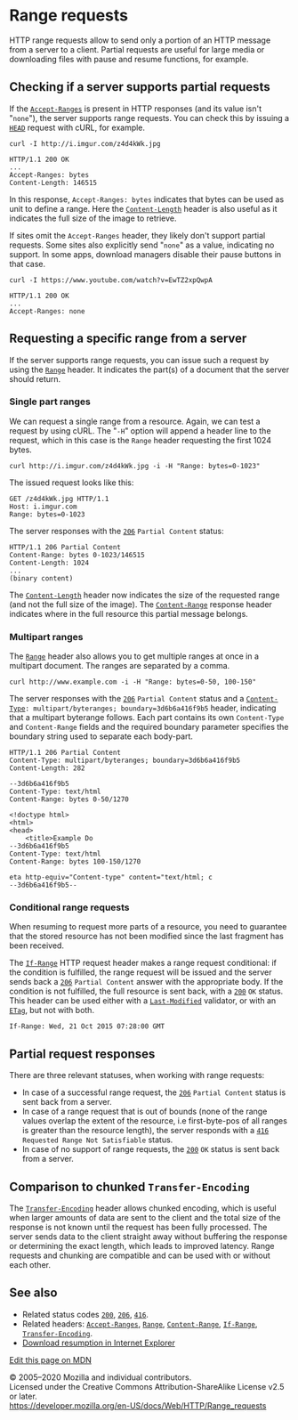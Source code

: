 Range requests
==============

HTTP range requests allow to send only a portion of an HTTP message from a server to a client. Partial requests are useful for large media or downloading files with pause and resume functions, for example.

Checking if a server supports partial requests
----------------------------------------------

If the [`Accept-Ranges`](headers/accept-ranges) is present in HTTP responses (and its value isn't "`none`"), the server supports range requests. You can check this by issuing a [`HEAD`](methods/head) request with cURL, for example.

    curl -I http://i.imgur.com/z4d4kWk.jpg

    HTTP/1.1 200 OK
    ...
    Accept-Ranges: bytes
    Content-Length: 146515

In this response, `Accept-Ranges: bytes` indicates that bytes can be used as unit to define a range. Here the [`Content-Length`](headers/content-length) header is also useful as it indicates the full size of the image to retrieve.

If sites omit the `Accept-Ranges` header, they likely don't support partial requests. Some sites also explicitly send "`none`" as a value, indicating no support. In some apps, download managers disable their pause buttons in that case.

    curl -I https://www.youtube.com/watch?v=EwTZ2xpQwpA

    HTTP/1.1 200 OK
    ...
    Accept-Ranges: none

Requesting a specific range from a server
-----------------------------------------

If the server supports range requests, you can issue such a request by using the [`Range`](headers/range) header. It indicates the part(s) of a document that the server should return.

### Single part ranges

We can request a single range from a resource. Again, we can test a request by using cURL. The "`-H`" option will append a header line to the request, which in this case is the `Range` header requesting the first 1024 bytes.

    curl http://i.imgur.com/z4d4kWk.jpg -i -H "Range: bytes=0-1023"

The issued request looks like this:

    GET /z4d4kWk.jpg HTTP/1.1
    Host: i.imgur.com
    Range: bytes=0-1023

The server responses with the [`206`](status/206) `Partial Content` status:

    HTTP/1.1 206 Partial Content
    Content-Range: bytes 0-1023/146515
    Content-Length: 1024
    ...
    (binary content)

The [`Content-Length`](headers/content-length) header now indicates the size of the requested range (and not the full size of the image). The [`Content-Range`](headers/content-range) response header indicates where in the full resource this partial message belongs.

### Multipart ranges

The [`Range`](headers/range) header also allows you to get multiple ranges at once in a multipart document. The ranges are separated by a comma.

    curl http://www.example.com -i -H "Range: bytes=0-50, 100-150"

The server responses with the [`206`](status/206) `Partial Content` status and a [`Content-Type`](headers/content-type)`: multipart/byteranges; boundary=3d6b6a416f9b5` header, indicating that a multipart byterange follows. Each part contains its own `Content-Type` and `Content-Range` fields and the required boundary parameter specifies the boundary string used to separate each body-part.

    HTTP/1.1 206 Partial Content
    Content-Type: multipart/byteranges; boundary=3d6b6a416f9b5
    Content-Length: 282

    --3d6b6a416f9b5
    Content-Type: text/html
    Content-Range: bytes 0-50/1270

    <!doctype html>
    <html>
    <head>
        <title>Example Do
    --3d6b6a416f9b5
    Content-Type: text/html
    Content-Range: bytes 100-150/1270

    eta http-equiv="Content-type" content="text/html; c
    --3d6b6a416f9b5--

### Conditional range requests

When resuming to request more parts of a resource, you need to guarantee that the stored resource has not been modified since the last fragment has been received.

The [`If-Range`](headers/if-range) HTTP request header makes a range request conditional: if the condition is fulfilled, the range request will be issued and the server sends back a [`206`](status/206) `Partial Content` answer with the appropriate body. If the condition is not fulfilled, the full resource is sent back, with a [`200`](status/200) `OK` status. This header can be used either with a [`Last-Modified`](headers/last-modified) validator, or with an [`ETag`](headers/etag), but not with both.

    If-Range: Wed, 21 Oct 2015 07:28:00 GMT 

Partial request responses
-------------------------

There are three relevant statuses, when working with range requests:

-   In case of a successful range request, the [`206`](status/206) `Partial Content` status is sent back from a server.
-   In case of a range request that is out of bounds (none of the range values overlap the extent of the resource, i.e first-byte-pos of all ranges is greater than the resource length), the server responds with a [`416`](status/416) `Requested Range Not Satisfiable` status.
-   In case of no support of range requests, the [`200`](status/200) `OK` status is sent back from a server.

Comparison to chunked `Transfer-Encoding`
-----------------------------------------

The [`Transfer-Encoding`](headers/transfer-encoding) header allows chunked encoding, which is useful when larger amounts of data are sent to the client and the total size of the response is not known until the request has been fully processed. The server sends data to the client straight away without buffering the response or determining the exact length, which leads to improved latency. Range requests and chunking are compatible and can be used with or without each other.

See also
--------

-   Related status codes [`200`](status/200), [`206`](status/206), [`416`](status/416).
-   Related headers: [`Accept-Ranges`](headers/accept-ranges), [`Range`](headers/range), [`Content-Range`](headers/content-range), [`If-Range`](headers/if-range), [`Transfer-Encoding`](headers/transfer-encoding).
-   [Download resumption in Internet Explorer](https://blogs.msdn.microsoft.com/ieinternals/2011/06/03/download-resumption-in-internet-explorer/)

<a href="https://developer.mozilla.org/en-US/docs/Web/HTTP/Range_requests$edit" class="_attribution-link">Edit this page on MDN</a>

© 2005–2020 Mozilla and individual contributors.  
Licensed under the Creative Commons Attribution-ShareAlike License v2.5 or later.  
<a href="https://developer.mozilla.org/en-US/docs/Web/HTTP/Range_requests" class="_attribution-link">https://developer.mozilla.org/en-US/docs/Web/HTTP/Range_requests</a>
